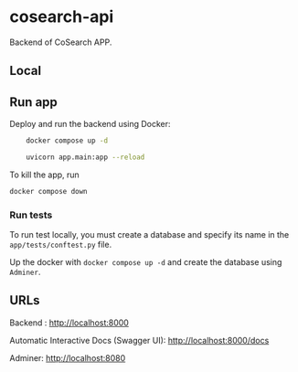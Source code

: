 # cosearch-api

Backend of CoSearch APP.

## Local

## Run app

Deploy and run the backend using Docker:

```bash
    docker compose up -d
```

```bash
    uvicorn app.main:app --reload
```

To kill the app, run

```bash
docker compose down
```

### Run tests

To run test locally, you must create a database and specify its name in the  `app/tests/conftest.py` file.

Up the docker with `docker compose up -d` and create the database using `Adminer`.

## URLs

Backend : [http://localhost:8000](http://localhost:8000)

Automatic Interactive Docs (Swagger UI): [http://localhost:8000/docs](http://localhost:8000/docs)

Adminer: [http://localhost:8080](http://localhost:8080)
